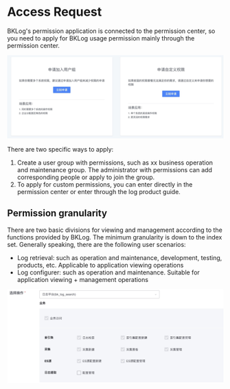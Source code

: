 # Access Request

BKLog's permission application is connected to the permission center, so you need to apply for BKLog usage permission mainly through the permission center.

![-w2020](media/16044605625554.jpg)

There are two specific ways to apply:

1. Create a user group with permissions, such as xx business operation and maintenance group. The administrator with permissions can add corresponding people or apply to join the group.
2. To apply for custom permissions, you can enter directly in the permission center or enter through the log product guide.

## Permission granularity

There are two basic divisions for viewing and management according to the functions provided by BKLog. The minimum granularity is down to the index set. Generally speaking, there are the following user scenarios:

* Log retrieval: such as operation and maintenance, development, testing, products, etc. Applicable to application viewing operations
* Log configurer: such as operation and maintenance. Suitable for application viewing + management operations

![-w2020](media/16044606162659.jpg)